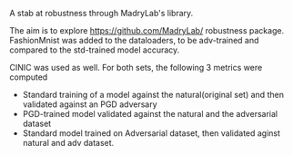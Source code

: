 A stab at robustness through MadryLab's library. 

The aim is to explore https://github.com/MadryLab/ robustness package. 
FashionMnist was added to the dataloaders, to be adv-trained and compared to the std-trained model accuracy. 

CINIC was used as well. For both sets, the following 3 metrics were computed
* Standard training of a model against the natural(original set) and then validated against an PGD adversary
* PGD-trained model validated against the natural and the adversarial dataset
* Standard model trained on Adversarial dataset, then validated aginst natural and adv dataset. 
